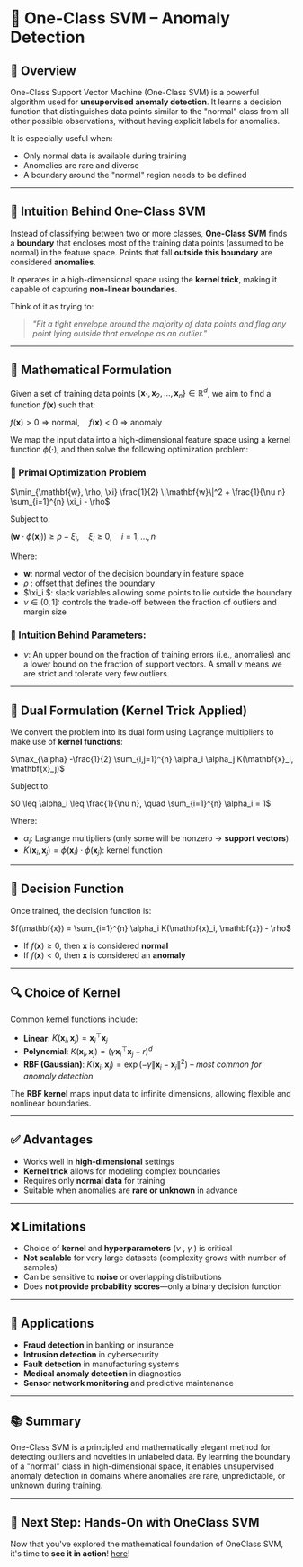 # 🧠 One-Class SVM – Anomaly Detection

## 📌 Overview

One-Class Support Vector Machine (One-Class SVM) is a powerful algorithm used for **unsupervised anomaly detection**. It learns a decision function that distinguishes data points similar to the "normal" class from all other possible observations, without having explicit labels for anomalies.

It is especially useful when:
- Only normal data is available during training
- Anomalies are rare and diverse
- A boundary around the "normal" region needs to be defined

---

## 📐 Intuition Behind One-Class SVM

Instead of classifying between two or more classes, **One-Class SVM** finds a **boundary** that encloses most of the training data points (assumed to be normal) in the feature space. Points that fall **outside this boundary** are considered **anomalies**.

It operates in a high-dimensional space using the **kernel trick**, making it capable of capturing **non-linear boundaries**.

Think of it as trying to:
> *"Fit a tight envelope around the majority of data points and flag any point lying outside that envelope as an outlier."*

---

## 🧮 Mathematical Formulation

Given a set of training data points $\{ \mathbf{x}_1, \mathbf{x}_2, \ldots, \mathbf{x}_n \} \in \mathbb{R}^d$, we aim to find a function $f(\mathbf{x})$ such that:

$f(\mathbf{x}) > 0 \Rightarrow \text{normal}, \quad f(\mathbf{x}) < 0 \Rightarrow \text{anomaly}$

We map the input data into a high-dimensional feature space using a kernel function $\phi(\cdot)$, and then solve the following optimization problem:

### 🎯 Primal Optimization Problem

$\min_{\mathbf{w}, \rho, \xi} \frac{1}{2} \|\mathbf{w}\|^2 + \frac{1}{\nu n} \sum_{i=1}^{n} \xi_i - \rho$

Subject to:

$(\mathbf{w} \cdot \phi(\mathbf{x}_i)) \geq \rho - \xi_i, \quad \xi_i \geq 0, \quad i = 1, \ldots, n$

Where:
- $\mathbf{w}$: normal vector of the decision boundary in feature space
- $\rho$ : offset that defines the boundary
- $\xi_i $: slack variables allowing some points to lie outside the boundary
- $\nu \in (0, 1]$: controls the trade-off between the fraction of outliers and margin size

### 🧠 Intuition Behind Parameters:
- $\nu$: An upper bound on the fraction of training errors (i.e., anomalies) and a lower bound on the fraction of support vectors. A small $\nu$ means we are strict and tolerate very few outliers.

---

## 🔁 Dual Formulation (Kernel Trick Applied)

We convert the problem into its dual form using Lagrange multipliers to make use of **kernel functions**:

$\max_{\alpha} -\frac{1}{2} \sum_{i,j=1}^{n} \alpha_i \alpha_j K(\mathbf{x}_i, \mathbf{x}_j)$

Subject to:

$0 \leq \alpha_i \leq \frac{1}{\nu n}, \quad \sum_{i=1}^{n} \alpha_i = 1$

Where:
- $\alpha_i$: Lagrange multipliers (only some will be nonzero → **support vectors**)
- $K(\mathbf{x}_i, \mathbf{x}_j) = \phi(\mathbf{x}_i) \cdot \phi(\mathbf{x}_j)$: kernel function

---

## 📏 Decision Function

Once trained, the decision function is:

$f(\mathbf{x}) = \sum_{i=1}^{n} \alpha_i K(\mathbf{x}_i, \mathbf{x}) - \rho$

- If $f(\mathbf{x}) \geq 0$, then $\mathbf{x}$ is considered **normal**  
- If $f(\mathbf{x}) < 0$, then $\mathbf{x}$ is considered an **anomaly**

---

## 🔍 Choice of Kernel

Common kernel functions include:

- **Linear**: $K(\mathbf{x}_i, \mathbf{x}_j) = \mathbf{x}_i^\top \mathbf{x}_j$   
- **Polynomial**: $K(\mathbf{x}_i, \mathbf{x}_j) = (\gamma \mathbf{x}_i^\top \mathbf{x}_j + r)^d$
- **RBF (Gaussian)**: $K(\mathbf{x}_i, \mathbf{x}_j) = \exp(-\gamma \|\mathbf{x}_i - \mathbf{x}_j\|^2)$ – *most common for anomaly detection*

The **RBF kernel** maps input data to infinite dimensions, allowing flexible and nonlinear boundaries.

---

## ✅ Advantages

- Works well in **high-dimensional** settings  
- **Kernel trick** allows for modeling complex boundaries  
- Requires only **normal data** for training  
- Suitable when anomalies are **rare or unknown** in advance

---

## ❌ Limitations

- Choice of **kernel** and **hyperparameters** ($\nu$ , $\gamma$ ) is critical  
- **Not scalable** for very large datasets (complexity grows with number of samples)  
- Can be sensitive to **noise** or overlapping distributions  
- Does **not provide probability scores**—only a binary decision function

---

## 🧪 Applications

- **Fraud detection** in banking or insurance  
- **Intrusion detection** in cybersecurity  
- **Fault detection** in manufacturing systems  
- **Medical anomaly detection** in diagnostics  
- **Sensor network monitoring** and predictive maintenance

---

## 📚 Summary

One-Class SVM is a principled and mathematically elegant method for detecting outliers and novelties in unlabeled data. By learning the boundary of a "normal" class in high-dimensional space, it enables unsupervised anomaly detection in domains where anomalies are rare, unpredictable, or unknown during training.

---
## 📓 Next Step: Hands-On with OneClass SVM

Now that you've explored the mathematical foundation of OneClass SVM, it's time to **see it in action**! [here](/notebooks/02_Unsupervised_Learning/04_Anomaly_Detection/02_OneClass_SVM.ipynb)!